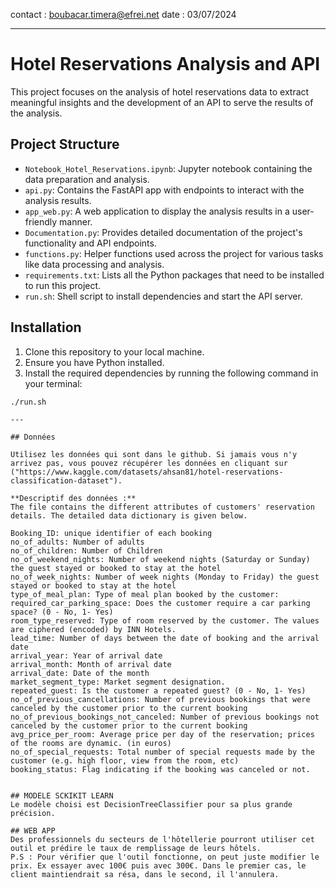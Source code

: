 contact : boubacar.timera@efrei.net
date : 03/07/2024

---

# Hotel Reservations Analysis and API

This project focuses on the analysis of hotel reservations data to extract meaningful insights and the development of an API to serve the results of the analysis.

## Project Structure

- `Notebook_Hotel_Reservations.ipynb`: Jupyter notebook containing the data preparation and analysis.
- `api.py`: Contains the FastAPI app with endpoints to interact with the analysis results.
- `app_web.py`: A web application to display the analysis results in a user-friendly manner.
- `Documentation.py`: Provides detailed documentation of the project's functionality and API endpoints.
- `functions.py`: Helper functions used across the project for various tasks like data processing and analysis.
- `requirements.txt`: Lists all the Python packages that need to be installed to run this project.
- `run.sh`: Shell script to install dependencies and start the API server.

## Installation

1. Clone this repository to your local machine.
2. Ensure you have Python installed.
3. Install the required dependencies by running the following command in your terminal:

```shell
./run.sh

---

## Données

Utilisez les données qui sont dans le github. Si jamais vous n'y arrivez pas, vous pouvez récupérer les données en cliquant sur ("https://www.kaggle.com/datasets/ahsan81/hotel-reservations-classification-dataset").

**Descriptif des données :**
The file contains the different attributes of customers' reservation details. The detailed data dictionary is given below.

Booking_ID: unique identifier of each booking
no_of_adults: Number of adults
no_of_children: Number of Children
no_of_weekend_nights: Number of weekend nights (Saturday or Sunday) the guest stayed or booked to stay at the hotel
no_of_week_nights: Number of week nights (Monday to Friday) the guest stayed or booked to stay at the hotel
type_of_meal_plan: Type of meal plan booked by the customer:
required_car_parking_space: Does the customer require a car parking space? (0 - No, 1- Yes)
room_type_reserved: Type of room reserved by the customer. The values are ciphered (encoded) by INN Hotels.
lead_time: Number of days between the date of booking and the arrival date
arrival_year: Year of arrival date
arrival_month: Month of arrival date
arrival_date: Date of the month
market_segment_type: Market segment designation.
repeated_guest: Is the customer a repeated guest? (0 - No, 1- Yes)
no_of_previous_cancellations: Number of previous bookings that were canceled by the customer prior to the current booking
no_of_previous_bookings_not_canceled: Number of previous bookings not canceled by the customer prior to the current booking
avg_price_per_room: Average price per day of the reservation; prices of the rooms are dynamic. (in euros)
no_of_special_requests: Total number of special requests made by the customer (e.g. high floor, view from the room, etc)
booking_status: Flag indicating if the booking was canceled or not.


## MODELE SCKIKIT LEARN
Le modèle choisi est DecisionTreeClassifier pour sa plus grande précision.

## WEB APP
Des professionnels du secteurs de l'hôtellerie pourront utiliser cet outil et prédire le taux de remplissage de leurs hôtels.
P.S : Pour vérifier que l'outil fonctionne, on peut juste modifier le prix. Ex essayer avec 100€ puis avec 300€. Dans le premier cas, le client maintiendrait sa résa, dans le second, il l'annulera.
```
